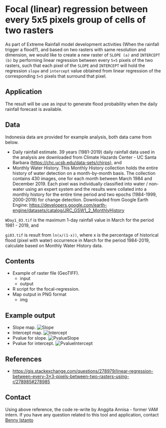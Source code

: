 # Focal (linear) regression between every 5x5 pixels group of cells of two rasters

As part of Extreme Rainfall model development activities (When the rainfall trigger a flood?), and based on two rasters with same resolution and dimension, we would like to create a new raster of ```SLOPE (a)``` and ```INTERCEPT (b)``` by performing linear regression between every ```5×5``` pixels of the two rasters, such that each pixel of the ```SLOPE``` and ```INTERCEPT``` will hold the regression ```slope``` and ```intercept``` value obtained from linear regression of the corresponding ```5×5``` pixels that surround that pixel.

## Application
The result will be use as input to generate flood probability when the daily rainfall forecast is available. 

## Data
Indonesia data are provided for example analysis, both data came from below.
- Daily rainfall estimate.
39 years (1981-2019) daily rainfall data used in the analysis are downloaded from Climate Hazards Center - UC Santa Barbara (https://chc.ucsb.edu/data-sets/chirps), and 
- Monthly Water History. 
This Monthly History collection holds the entire history of water detection on a month-by-month basis. The collection contains 430 images, one for each month between March 1984 and December 2019. Each pixel was individually classified into water / non-water using an expert system and the results were collated into a monthly history for the entire time period and two epochs (1984-1999, 2000-2019) for change detection. Downloaded from Google Earth Engine: https://developers.google.com/earth-engine/datasets/catalog/JRC_GSW1_2_MonthlyHistory

```WDay1_03.tif``` is the maximum 1-day rainfall value in March for the period 1981 - 2019, and

```gi03.tif``` is result from ```ln(x/(1-x))```, where x is the percentage of historical flood (pixel with water) occurrence in March for the period 1984-2019, calculate based on Monthly Water History data.

## Contents
- Example of raster file (GeoTIFF).
  - input
  - output
- R script for the focal-regression.
- Map output in PNG format
  - img


## Example output
- Slope map.
  ![Slope](/img/Rplot_slope.png)
- Intercept map.
  ![Intercept](/img/Rplot_intercept.png)
- Pvalue for slope.
  ![PvalueSlope](/img/Rplot_pvalue_slope.png)
- Pvalue for intercept.
  ![PvalueIntercept](/img/Rplot_pvalue_intercept.png)


## References
- https://gis.stackexchange.com/questions/278979/linear-regression-between-every-3×3-pixels-between-two-rasters-using-r/278985#278985 


## Contact
Using above reference, the code re-write by Anggita Annisa - former VAM intern. If you have any question related to this tool and application, contact [Benny Istanto](https://github.com/bennyistanto)
